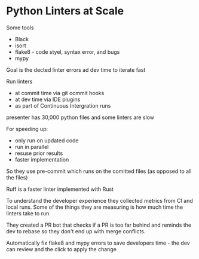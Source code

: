 # Python Linters at Scale

Some tools
- Black
- isort
- flake8 - code styel, syntax error, and bugs
- mypy


Goal is the dected linter errors ad dev time to iterate fast

Run linters 
- at commit time via git ocmmit hooks
- at dev time via IDE plugins
- as part of Continuous Intergration runs

presenter has 30,000 python files and some linters are slow

For speeding up:
- only run on updated code
- run in parallel
- resuse prior results
- faster implementation

So they use pre-commit which runs on the comitted files (as opposed to all the files)

Ruff is a faster linter implemented with Rust

To understand the developer experience they collected metrics from CI and local runs. Some of the things they are measuring is how much time the linters take to run

They created a PR bot that checks if a PR is too far behind and reminds the dev to rebase so they don't end up with merge conflicts.

Automatically fix flake8 and mypy errors to save developers time - the dev can review and the click to apply the change

